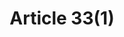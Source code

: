 ---
title: "Article 33(1)"
draft: false
exceptions:
- info52c
memberstates:
- RO
score: 3
compensation:
- 
remarks: |
 


link: ""
---